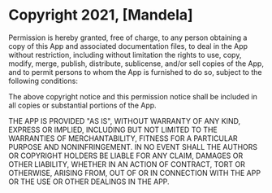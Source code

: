 # Copyright 2021, [Mandela]
Permission is hereby granted, free of charge, to any person obtaining a copy of this App and associated documentation files, to deal in the App without restriction, including without limitation the rights to use, copy, modify, merge, publish, distribute, sublicense, and/or sell copies of the App, and to permit persons to whom the App is furnished to do so, subject to the following conditions:

The above copyright notice and this permission notice shall be included in all copies or substantial portions of the App.

THE APP IS PROVIDED "AS IS", WITHOUT WARRANTY OF ANY KIND, EXPRESS OR IMPLIED, INCLUDING BUT NOT LIMITED TO THE WARRANTIES OF MERCHANTABILITY, FITNESS FOR A PARTICULAR PURPOSE AND NONINFRINGEMENT. IN NO EVENT SHALL THE AUTHORS OR COPYRIGHT HOLDERS BE LIABLE FOR ANY CLAIM, DAMAGES OR OTHER LIABILITY, WHETHER IN AN ACTION OF CONTRACT, TORT OR OTHERWISE, ARISING FROM, OUT OF OR IN CONNECTION WITH THE APP OR THE USE OR OTHER DEALINGS IN THE APP.
